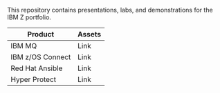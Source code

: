 This repository contains presentations, labs, and demonstrations for the IBM Z portfolio.

| Product    | Assets |
| -------- | ------- |
| IBM MQ  | Link    |
| IBM z/OS Connect | Link     |
| Red Hat Ansible    | Link    |
| Hyper Protect | Link |